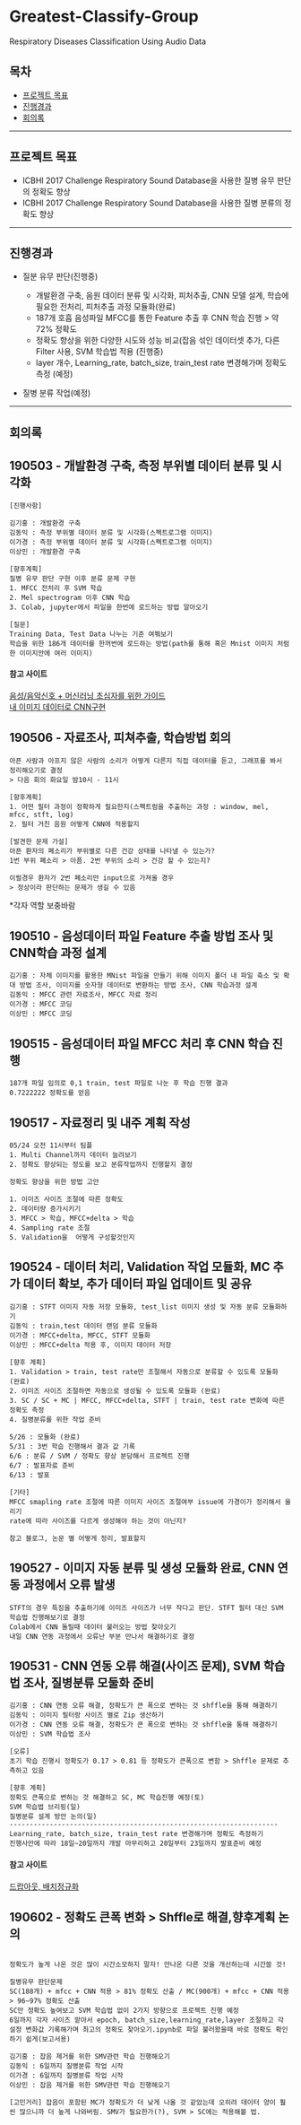 # Greatest-Classify-Group
Respiratory Diseases Classification Using Audio Data  
  
  
  
## 목차 
- [프로젝트 목표](#프로젝트-목표)
- [진행경과](#진행경과)
- [회의록](#회의록)

---

## 프로젝트 목표

* ICBHI 2017 Challenge Respiratory Sound Database을 사용한 질병 유무 판단의 정확도 향상
* ICBHI 2017 Challenge Respiratory Sound Database을 사용한 질병 분류의 정확도 향상


---

## 진행경과

* 질분 유무 판단(진행중)
  * 개발환경 구축, 음원 데이터 분류 및 시각화, 피처추출, CNN 모델 설계, 학습에 필요한 전처리, 피처추출 과정 모듈화(완료)
  * 187개 호흡 음성파일 MFCC를 통한 Feature 추출 후 CNN 학습 진행 > 약 72% 정확도
  * 정확도 향상을 위한 다양한 시도와 성능 비교(잡음 섞인 데이터셋 추가, 다른 Filter 사용, SVM 학습법 적용 (진행중)
  * layer 개수, Learning_rate, batch_size, train_test rate 변경해가며 정확도 측정 (예정)
  
* 질병 분류 작업(예정)
---

## 회의록 

## 190503 - 개발환경 구축, 측정 부위별 데이터 분류 및 시각화
```
[진행사항]

김기홍 : 개발환경 구축
김동익 : 측정 부위별 데이터 분류 및 시각화(스펙트로그램 이미지)
이가경 : 측정 부위별 데이터 분류 및 시각화(스펙트로그램 이미지)
이상민 : 개발환경 구축

[향후계획]
질병 유무 판단 구현 이후 분류 문제 구현
1. MFCC 전처리 후 SVM 학습
2. Mel spectrogram 이후 CNN 학습
3. Colab, jupyter에서 파일을 한번에 로드하는 방법 알아오기

[질문]
Training Data, Test Data 나누는 기준 여쭤보기
학습을 위한 186개 데이터를 한꺼번에 로드하는 방법(path를 통해 혹은 Mnist 이미지 처럼 한 이미지안에 여러 이미지)

```

#### 참고 사이트
[음성/음악신호 + 머신러닝 초심자를 위한 가이드](http://keunwoochoi.blogspot.com/2016/12/3.html)  
[내 이미지 데이터로 CNN구현](https://blog.naver.com/jamiet1/221409527938) 



## 190506 - 자료조사, 피쳐추출, 학습방법 회의 
```
아픈 사람과 아프지 않은 사람의 소리가 어떻게 다른지 직접 데이터를 듣고, 그래프를 봐서 정리해오기로 결정
> 다음 회의 화요일 밤10시 - 11시

[향후계획]
1. 어떤 필터 과정이 정확하게 필요한지(스펙트럼을 추출하는 과정 : window, mel, mfcc, stft, log)
2. 필터 거친 음원 어떻게 CNN에 적용할지

[발견한 문제 가설]
아픈 환자의 폐소리가 부위별로 다른 건강 상태를 나타낼 수 있는가?
1번 부위 폐소리 > 아픔. 2번 부위의 소리 > 건강 할 수 있는지?

이럴경우 환자가 2번 폐소리만 input으로 가져올 경우
> 정상이라 판단하는 문제가 생길 수 있음
```

*각자 역할 보충바람
## 190510 - 음성데이터 파일 Feature 추출 방법 조사 및 CNN학습 과정 설계
```
김기홍 : 자체 이미지를 활용한 MNist 파일을 만들기 위해 이미지 폴더 내 파일 축소 및 확대 방법 조사, 이미지를 숫자형 데이터로 변환하는 방법 조사, CNN 학습과정 설계
김동익 : MFCC 관련 자료조사, MFCC 자료 정리 
이가경 : MFCC 코딩
이상민 : MFCC 코딩
```

## 190515 - 음성데이터 파일 MFCC 처리 후 CNN 학습 진행
```
187개 파일 임의로 0,1 train, test 파일로 나눈 후 학습 진행 결과
0.7222222 정확도를 얻음
```

## 190517 - 자료정리 및 내주 계획 작성
```
05/24 오전 11시부터 팀플
1. Multi Channel까지 데이터 늘려보기
2. 정확도 향상되는 정도를 보고 분류작업까지 진행할지 결정

정확도 향상을 위한 방법 고안

1. 이미즈 사이즈 조절에 따른 정확도
2. 데이터량 증가시키기
3. MFCC > 학습, MFCC+delta > 학습
4. Sampling rate 조절
5. Validation을  어떻게 구성할것인지
```

## 190524 - 데이터 처리, Validation 작업 모듈화, MC 추가 데이터 확보, 추가 데이터 파일 업데이트 및 공유
```
김기홍 : STFT 이미지 자동 저장 모듈화, test_list 이미지 생성 및 자동 분류 모듈화하기
김동익 : train,test 데이터 랜덤 분류 모듈화
이가경 : MFCC+delta, MFCC, STFT 모듈화
이상민 : MFCC+delta 적용 후, 이미지 데이터 저장

[향후 계획]
1. Validation > train, test rate만 조절해서 자동으로 분류할 수 있도록 모듈화 (완료)
2. 이미즈 사이즈 조절하면 자동으로 생성될 수 있도록 모듈화 (완료)
3. SC / SC + MC | MFCC, MFCC+delta, STFT | train, test rate 변화에 따른 정확도 측정
4. 질병분류를 위한 작업 준비

5/26 : 모듈화 (완료)
5/31 : 3번 학습 진행해서 결과 값 기록
6/6 : 분류 / SVM / 정확도 향상 분담해서 프로젝트 진행
6/7 : 발표자료 준비
6/13 : 발표

[기타]
MFCC smapling rate 조절에 따른 이미지 사이즈 조절여부 issue에 가경이가 정리해서 올리기
rate에 따라 사이즈를 다르게 생성해야 하는 것이 아닌지?

참고 블로그, 논문 별 어떻게 정리, 발표할지 
```

## 190527 - 이미지 자동 분류 및 생성 모듈화 완료, CNN  연동 과정에서 오류 발생

```
STFT의 경우 특징을 추출하기에 이미즈 사이즈가 너무 작다고 판단. STFT 필터 대신 SVM 학습법 진행해보기로 결정
Colab에서 CNN 돌릴때 데이터 불러오는 방법 찾아오기
내일 CNN 연동 과정에서 오류난 부분 만나서 해결하기로 결정
```

## 190531 - CNN  연동 오류 해결(사이즈 문제), SVM 학습법 조사, 질병분류 모둘화 준비

```
김기홍 : CNN 연동 오류 해결, 정확도가 큰 폭으로 변하는 것 shffle을 통해 해결하기
김동익 : 이미지 필터랑 사이즈 별로 Zip 생산하기
이가경 : CNN 연동 오류 해결, 정확도가 큰 폭으로 변하는 것 shffle을 통해 해결하기
이상민 : SVM 학습법 조사

[오류]
초기 학습 진행시 정확도가 0.17 > 0.81 등 정확도가 큰폭으로 변함 > Shffle 문제로 추측하고 있음

[향후 계획]
정확도 큰폭으로 변하는 것 해결하고 SC, MC 학습진행 예정(토)
SVM 학습법 브리핑(일)
질병분류 설계 방안 논의(일)
-------------------------------------------------------------------
Learning_rate, batch_size, train_test rate 변경해가며 정확도 측정하기
진행사안에 따라 18일~20일까지 개발 마무리하고 20일부터 23일까지 발표준비 예정
```

#### 참고 사이트
[드랍아웃, 배치정규화 ](https://blog.naver.com/jamiet1/221413851387)  

## 190602 - 정확도 큰폭 변화 > Shffle로 해결,향후계획 논의
```

정확도가 높게 나온 것은 많이 시간소모하지 말자! 안나온 다른 것을 개선하는데 시간쓸 것!

질병유무 판단문제
SC(188개) + mfcc + CNN 적용 > 81% 정확도 산출 / MC(900개) + mfcc + CNN 적용 > 96~97% 정확도 산출
SC만 정확도 높여보고 SVM 학습법 없이 2가지 방향으로 프로젝트 진행 예정
6일까지 각자 사이즈 맡아서 epoch, batch_size,learning_rate,layer 조절하고 각 설정 변화값 기록해가며 최고의 정확도 찾아오기.ipynb로 파일 불러왔을때 바로 정확도 확인하기 쉽게(보고서용)

김기홍 : 잡음 제거를 위한 SMV관련 학습 진행해오기
김동익 : 6일까지 질병분류 작업 시작
이가경 : 6일까지 질병분류 작업 시작
이상민 : 잡음 제거를 위한 SMV관련 학습 진행해오기

[고민거리] 잡음이 포함된 MC가 정확도가 더 낮게 나올 것 같았는데 오히려 데이터 양이 훨씬 많으니까 더 높게 나와버림. SMV가 필요한가(?), SVM > SC에는 적용해볼 법. 

```
